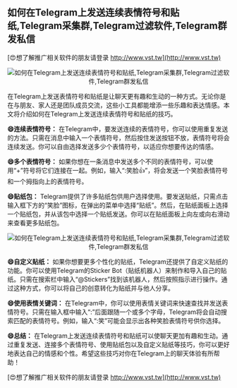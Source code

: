 ## **如何在Telegram上发送连续表情符号和贴纸,Telegram采集群,Telegram过滤软件,Telegram群发私信**

[😍想了解推广相关软件的朋友请登录 http://www.vst.tw](http://www.vst.tw)

 <center><img src="https://vst.tw/MP4/tuiguang/png/0.png" alt="如何在Telegram上发送连续表情符号和贴纸,Telegram采集群,Telegram过滤软件,Telegram群发私信"></center>

在Telegram上发送表情符号和贴纸是让聊天更有趣和生动的一种方式。无论你是在与朋友、家人还是团队成员交流，这些小工具都能增添一些乐趣和表达情感。本文将介绍如何在Telegram上发送连续表情符号和贴纸的技巧。

**😄连续表情符号：**
在Telegram中，要发送连续的表情符号，你可以使用重复发送的方法。只需在消息中输入一个表情符号，然后按住发送按钮不放，表情符号将会连续发送。你可以自由选择发送多少个表情符号，以适应你想要传达的情感。

**😄多个表情符号：**
如果你想在一条消息中发送多个不同的表情符号，可以使用“+”符号将它们连接在一起。例如，输入“:笑脸:+1:”，将会发送一个笑脸表情符号和一个拇指向上的表情符号。

**😄贴纸包：**
Telegram提供了许多贴纸包供用户选择使用。要发送贴纸，只需点击输入框下方的“笑脸”图标，在弹出的菜单中选择“贴纸”。然后，在贴纸面板上选择一个贴纸包，并从该包中选择一个贴纸发送。你可以在贴纸面板上向左或向右滑动来查看更多贴纸包。

 <center><img src="https://vst.tw/MP4/tuiguang/png/7.png" alt="如何在Telegram上发送连续表情符号和贴纸,Telegram采集群,Telegram过滤软件,Telegram群发私信"></center>

**😄自定义贴纸：**
如果你想要更多个性化的贴纸，Telegram还提供了自定义贴纸的功能。你可以使用Telegram的Sticker Bot（贴纸机器人）来制作和导入自己的贴纸。只需在搜索栏中输入“@Stickers”找到该机器人，然后按照指示进行操作。通过这种方式，你可以将自己的创意转化为贴纸并与他人分享。

**😄使用表情关键词：**
在Telegram中，你可以使用表情关键词来快速查找并发送表情符号。只需在输入框中输入“:”后面跟随一个或多个字母，Telegram将会自动搜索匹配的表情符号。例如，输入“:笑”可能会显示出各种笑脸表情符号供你选择。

**😄总结：**
在Telegram上发送连续表情符号和贴纸可以使聊天更加有趣和生动。通过重复发送、连接多个表情符号、使用贴纸包以及自定义贴纸等技巧，你可以更好地表达自己的情感和个性。希望这些技巧对你在Telegram上的聊天体验有所帮助！

[😍想了解推广相关软件的朋友请登录 http://www.vst.tw](http://www.vst.tw)



